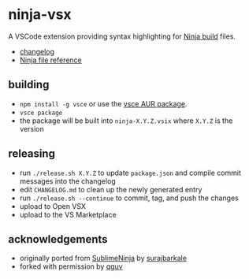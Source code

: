 # ninja-vsx

A VSCode extension providing syntax highlighting for [Ninja build](https://ninja-build.org/) files.

- [changelog](CHANGELOG.md)
- [Ninja file reference](https://ninja-build.org/manual.html)

## building

- `npm install -g vsce` or use the [vsce AUR package](https://aur.archlinux.org/packages/vsce).
- `vsce package`
- the package will be built into `ninja-X.Y.Z.vsix` where `X.Y.Z` is the version

## releasing

- run `./release.sh X.Y.Z` to update `package.json` and compile commit messages into the changelog
- edit `CHANGELOG.md` to clean up the newly generated entry
- run `./release.sh --continue` to commit, tag, and push the changes
- upload to Open VSX
- upload to the VS Marketplace

## acknowledgements

- originally ported from [SublimeNinja](https://github.com/pope/SublimeNinja) by [surajbarkale](https://marketplace.visualstudio.com/items?itemName=surajbarkale.ninja)
- forked with permission by [qguv](https://github.com/qguv)
